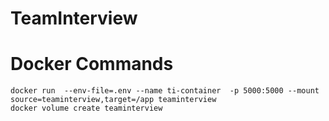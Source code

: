# TeamInterview

# Docker Commands

    docker run  --env-file=.env --name ti-container  -p 5000:5000 --mount source=teaminterview,target=/app teaminterview
    docker volume create teaminterview
